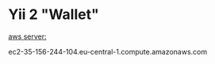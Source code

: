 Yii 2 "Wallet"
===============================

[aws server:](http://35.156.244.104/)

ec2-35-156-244-104.eu-central-1.compute.amazonaws.com

